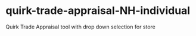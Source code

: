 # quirk-trade-appraisal-NH-individual
Quirk Trade Appraisal tool with drop down selection for store
